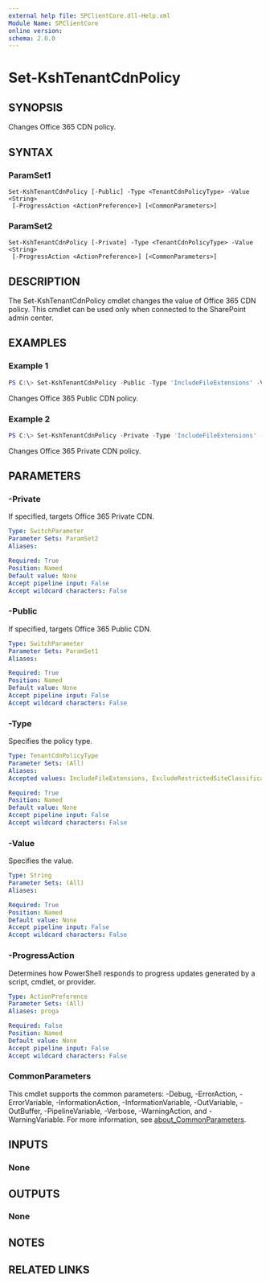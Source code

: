 ```yaml
---
external help file: SPClientCore.dll-Help.xml
Module Name: SPClientCore
online version:
schema: 2.0.0
---
```


# Set-KshTenantCdnPolicy

## SYNOPSIS
Changes Office 365 CDN policy.

## SYNTAX

### ParamSet1
```
Set-KshTenantCdnPolicy [-Public] -Type <TenantCdnPolicyType> -Value <String>
 [-ProgressAction <ActionPreference>] [<CommonParameters>]
```

### ParamSet2
```
Set-KshTenantCdnPolicy [-Private] -Type <TenantCdnPolicyType> -Value <String>
 [-ProgressAction <ActionPreference>] [<CommonParameters>]
```

## DESCRIPTION
The Set-KshTenantCdnPolicy cmdlet changes the value of Office 365 CDN policy. This cmdlet can be used only when connected to the SharePoint admin center.

## EXAMPLES

### Example 1
```powershell
PS C:\> Set-KshTenantCdnPolicy -Public -Type 'IncludeFileExtensions' -Value 'CSS,EOT,GIF,ICO,JPEG,JPG,JS,MAP,PNG,SVG,TTF,WOFF'
```

Changes Office 365 Public CDN policy.

### Example 2
```powershell
PS C:\> Set-KshTenantCdnPolicy -Private -Type 'IncludeFileExtensions' -Value 'GIF,ICO,JPEG,JPG,JS,PNG'
```

Changes Office 365 Private CDN policy.

## PARAMETERS

### -Private
If specified, targets Office 365 Private CDN.

```yaml
Type: SwitchParameter
Parameter Sets: ParamSet2
Aliases:

Required: True
Position: Named
Default value: None
Accept pipeline input: False
Accept wildcard characters: False
```

### -Public
If specified, targets Office 365 Public CDN.

```yaml
Type: SwitchParameter
Parameter Sets: ParamSet1
Aliases:

Required: True
Position: Named
Default value: None
Accept pipeline input: False
Accept wildcard characters: False
```

### -Type
Specifies the policy type.

```yaml
Type: TenantCdnPolicyType
Parameter Sets: (All)
Aliases:
Accepted values: IncludeFileExtensions, ExcludeRestrictedSiteClassifications, ExcludeIfNoScriptDisabled

Required: True
Position: Named
Default value: None
Accept pipeline input: False
Accept wildcard characters: False
```

### -Value
Specifies the value.

```yaml
Type: String
Parameter Sets: (All)
Aliases:

Required: True
Position: Named
Default value: None
Accept pipeline input: False
Accept wildcard characters: False
```

### -ProgressAction
Determines how PowerShell responds to progress updates generated by a script, cmdlet, or provider.

```yaml
Type: ActionPreference
Parameter Sets: (All)
Aliases: proga

Required: False
Position: Named
Default value: None
Accept pipeline input: False
Accept wildcard characters: False
```

### CommonParameters
This cmdlet supports the common parameters: -Debug, -ErrorAction, -ErrorVariable, -InformationAction, -InformationVariable, -OutVariable, -OutBuffer, -PipelineVariable, -Verbose, -WarningAction, and -WarningVariable. For more information, see [about_CommonParameters](http://go.microsoft.com/fwlink/?LinkID=113216).

## INPUTS

### None

## OUTPUTS

### None

## NOTES

## RELATED LINKS

